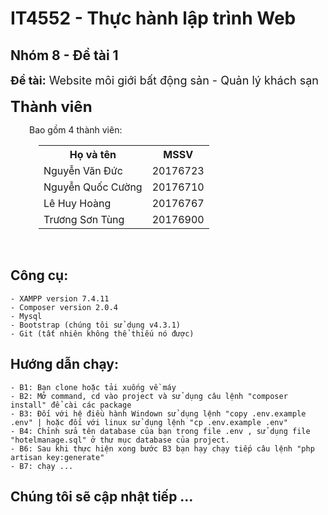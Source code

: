 
# IT4552 - Thực hành lập trình Web
## Nhóm 8 - Đề tài 1

<font size="+1"><b>Đề tài:</b> Website môi giới bất động sản - Quản lý khách sạn</font><br><br>
<font size="+2"><b>Thành viên</b></font>
<div style="margin-left:30px">Bao gồm 4 thành viên:</div>
<div style="margin-left:45px">
	<table>
    	<tr style="text-align:center">
        	<th>Họ và tên</th>
            <th>MSSV</th>
        </tr>
        <tr>
        	<td>Nguyễn Văn Đức</td>
            <td>20176723</td>
        </tr>
        <tr>
        	<td>Nguyễn Quốc Cường</td>
            <td>20176710</td>
        </tr>
        <tr>
        	<td>Lê Huy Hoàng</td>
            <td>20176767</td>
        </tr>
        <tr>
        	<td>Trương Sơn Tùng</td>
            <td>20176900</td>
        </tr>
    </table>
</div><br>

## Công cụ:
    	
    - XAMPP version 7.4.11
    - Composer version 2.0.4
    - Mysql
    - Bootstrap (chúng tôi sử dụng v4.3.1)
    - Git (tất nhiên không thể thiếu nó được)
             
## Hướng dẫn chạy:
	- B1: Bạn clone hoặc tải xuống về máy
	- B2: Mở command, cd vào project và sử dụng câu lệnh "composer install" để cài các package
	- B3: Đối với hệ điều hành Windown sử dụng lệnh "copy .env.example .env" | hoặc đối với linux sử dụng lệnh "cp .env.example .env"
	- B4: Chỉnh sửa tên database của bạn trong file .env , sử dụng file "hotelmanage.sql" ở thư mục database của project.
	- B6: Sau khi thực hiện xong bước B3 bạn hạy chạy tiếp câu lệnh "php artisan key:generate"
	- B7: chạy ...
## Chúng tôi sẽ cập nhật tiếp ...




